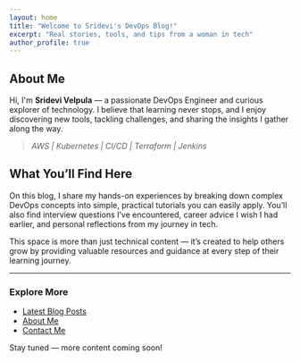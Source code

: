 ```yaml
---
layout: home
title: "Welcome to Sridevi's DevOps Blog!"
excerpt: "Real stories, tools, and tips from a woman in tech"
author_profile: true
---
```


## About Me

Hi, I'm **Sridevi Velpula** — a passionate DevOps Engineer and curious explorer of technology. I believe that learning never stops, and I enjoy discovering new tools, tackling challenges, and sharing the insights I gather along the way.

> *AWS | Kubernetes | CI/CD | Terraform | Jenkins*

## What You’ll Find Here

On this blog, I share my hands-on experiences by breaking down complex DevOps concepts into simple, practical tutorials you can easily apply. You’ll also find interview questions I’ve encountered, career advice I wish I had earlier, and personal reflections from my journey in tech.

This space is more than just technical content — it’s created to help others grow by providing valuable resources and guidance at every step of their learning journey.

---

### Explore More

- [Latest Blog Posts](/blog/)  
- [About Me](/about/)  
- [Contact Me](mailto:your.email@example.com)  

Stay tuned — more content coming soon!

